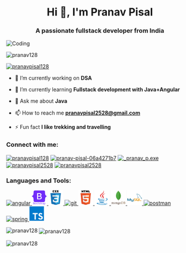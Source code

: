 
<h1 align="center">Hi 👋, I'm Pranav Pisal</h1>
<h3 align="center">A passionate fullstack developer from India</h3>
<img align-"right" alt="Coding" width="400" src=  "https://drive.google.com/file/d/12J9cP_k5WQtsw9ndXMjrews-AIbGTFca/view?usp=drive_link" />

<p align="left"> <img src="https://komarev.com/ghpvc/?username=pranav128&label=Profile%20views&color=0e75b6&style=flat" alt="pranav128" /> </p>

<p align="left"> <a href="https://twitter.com/pranavpisal128" target="blank"><img src="https://img.shields.io/twitter/follow/pranavpisal128?logo=twitter&style=for-the-badge" alt="pranavpisal128" /></a> </p>

- 🔭 I’m currently working on **DSA**

- 🌱 I’m currently learning **Fullstack development with Java+Angular**

- 💬 Ask me about **Java**

- 📫 How to reach me **pranavpisal2528@gmail.com**

- ⚡ Fun fact **I like trekking and travelling**

<h3 align="left">Connect with me:</h3>
<p align="left">
<a href="https://twitter.com/pranavpisal128" target="blank"><img align="center" src="https://raw.githubusercontent.com/rahuldkjain/github-profile-readme-generator/master/src/images/icons/Social/twitter.svg" alt="pranavpisal128" height="30" width="40" /></a>
<a href="https://linkedin.com/in/pranav-pisal-06a4271b7" target="blank"><img align="center" src="https://raw.githubusercontent.com/rahuldkjain/github-profile-readme-generator/master/src/images/icons/Social/linked-in-alt.svg" alt="pranav-pisal-06a4271b7" height="30" width="40" /></a>
<a href="https://instagram.com/_pranav_p.exe" target="blank"><img align="center" src="https://raw.githubusercontent.com/rahuldkjain/github-profile-readme-generator/master/src/images/icons/Social/instagram.svg" alt="_pranav_p.exe" height="30" width="40" /></a>
<a href="https://www.leetcode.com/pranavpisal2528" target="blank"><img align="center" src="https://raw.githubusercontent.com/rahuldkjain/github-profile-readme-generator/master/src/images/icons/Social/leet-code.svg" alt="pranavpisal2528" height="30" width="40" /></a>
<a href="https://auth.geeksforgeeks.org/user/pranavpisal2528" target="blank"><img align="center" src="https://raw.githubusercontent.com/rahuldkjain/github-profile-readme-generator/master/src/images/icons/Social/geeks-for-geeks.svg" alt="pranavpisal2528" height="30" width="40" /></a>
</p>

<h3 align="left">Languages and Tools:</h3>
<p align="left"> <a href="https://angular.io" target="_blank" rel="noreferrer"> <img src="https://angular.io/assets/images/logos/angular/angular.svg" alt="angular" width="40" height="40"/> </a> <a href="https://getbootstrap.com" target="_blank" rel="noreferrer"> <img src="https://raw.githubusercontent.com/devicons/devicon/master/icons/bootstrap/bootstrap-plain-wordmark.svg" alt="bootstrap" width="40" height="40"/> </a> <a href="https://www.w3schools.com/css/" target="_blank" rel="noreferrer"> <img src="https://raw.githubusercontent.com/devicons/devicon/master/icons/css3/css3-original-wordmark.svg" alt="css3" width="40" height="40"/> </a> <a href="https://git-scm.com/" target="_blank" rel="noreferrer"> <img src="https://www.vectorlogo.zone/logos/git-scm/git-scm-icon.svg" alt="git" width="40" height="40"/> </a> <a href="https://www.w3.org/html/" target="_blank" rel="noreferrer"> <img src="https://raw.githubusercontent.com/devicons/devicon/master/icons/html5/html5-original-wordmark.svg" alt="html5" width="40" height="40"/> </a> <a href="https://www.java.com" target="_blank" rel="noreferrer"> <img src="https://raw.githubusercontent.com/devicons/devicon/master/icons/java/java-original.svg" alt="java" width="40" height="40"/> </a> <a href="https://www.mongodb.com/" target="_blank" rel="noreferrer"> <img src="https://raw.githubusercontent.com/devicons/devicon/master/icons/mongodb/mongodb-original-wordmark.svg" alt="mongodb" width="40" height="40"/> </a> <a href="https://www.mysql.com/" target="_blank" rel="noreferrer"> <img src="https://raw.githubusercontent.com/devicons/devicon/master/icons/mysql/mysql-original-wordmark.svg" alt="mysql" width="40" height="40"/> </a> <a href="https://postman.com" target="_blank" rel="noreferrer"> <img src="https://www.vectorlogo.zone/logos/getpostman/getpostman-icon.svg" alt="postman" width="40" height="40"/> </a> <a href="https://spring.io/" target="_blank" rel="noreferrer"> <img src="https://www.vectorlogo.zone/logos/springio/springio-icon.svg" alt="spring" width="40" height="40"/> </a> <a href="https://www.typescriptlang.org/" target="_blank" rel="noreferrer"> <img src="https://raw.githubusercontent.com/devicons/devicon/master/icons/typescript/typescript-original.svg" alt="typescript" width="40" height="40"/> </a> </p>

<p><img align="left" src="https://github-readme-stats.vercel.app/api/top-langs?username=pranav128&show_icons=true&locale=en&layout=compact" alt="pranav128" /></p>

<p>&nbsp;<img align="center" src="https://github-readme-stats.vercel.app/api?username=pranav128&show_icons=true&locale=en" alt="pranav128" /></p>

<p><img align="center" src="https://github-readme-streak-stats.herokuapp.com/?user=pranav128&" alt="pranav128" /></p>


<!--
**Pranav128/Pranav128** is a ✨ _special_ ✨ repository because its `README.md` (this file) appears on your GitHub profile.

Here are some ideas to get you started:

- 🔭 I’m currently working on ...
- 🌱 I’m currently learning ...
- 👯 I’m looking to collaborate on ...
- 🤔 I’m looking for help with ...
- 💬 Ask me about ...
- 📫 How to reach me: ...
- 😄 Pronouns: ...
- ⚡ Fun fact: ...
-->
